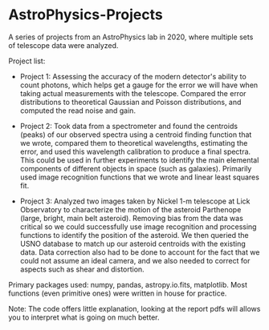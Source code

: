 # AstroPhysics-Projects

A series of projects from an AstroPhysics lab in 2020, where multiple sets of telescope data were analyzed. 

Project list: 
* Project 1: Assessing the accuracy of the modern detector's ability to count photons, which helps get a gauge for the error we will have when taking actual measurements with the telescope. Compared the error distributions to theoretical Gaussian and Poisson distributions, and computed the read noise and gain. 

* Project 2: Took data from a spectrometer and found the centroids (peaks) of our observed spectra using a centroid finding function that we wrote, compared them to theoretical wavelengths, estimating the error, and used this wavelength calibration to produce a final spectra. This could be used in further experiments to identify the main elemental components of different objects in space (such as galaxies). Primarily used image recognition functions that we wrote and linear least squares fit.

* Project 3: Analyzed two images taken by Nickel 1-m telescope at Lick Observatory to characterize the motion of the asteroid Parthenope (large, bright, main belt asteroid). Removing bias from the data was critical so we could successfully use image recognition and processing functions to identify the position of the asteroid. We then queried the USNO database to match up our asteroid centroids with the existing data. Data correction also had to be done to account for the fact that we could not assume an ideal camera, and we also needed to correct for aspects such as shear and distortion. 

Primary packages used: numpy, pandas, astropy.io.fits, matplotlib. Most functions (even primitive ones) were written in house for practice. 

Note: The code offers little explanation, looking at the report pdfs will allows you to interpret what is going on much better.
